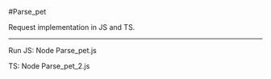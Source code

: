 #Parse_pet

Request implementation in JS and TS.
__________
Run
JS: Node Parse_pet.js

TS: Node Parse_pet_2.js
